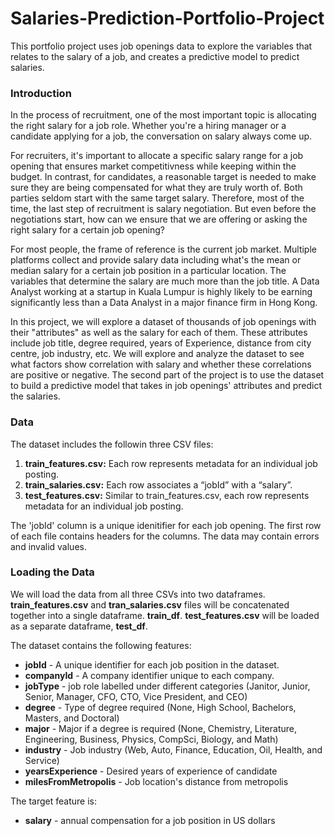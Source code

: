 # Salaries-Prediction-Portfolio-Project
This portfolio project uses job openings data to explore the variables that relates to the salary of a job, and creates a predictive model to predict salaries.

### Introduction

In the process of recruitment, one of the most important topic is allocating the right salary for a job role. Whether you're a hiring manager or a candidate applying for a job, the conversation on salary always come up. 

For recruiters, it's important to allocate a specific salary range for a job opening that ensures market competitivness while keeping within the budget. In contrast, for candidates, a reasonable target is needed to make sure they are being compensated for what they are truly worth of. Both parties seldom start with the same target salary. Therefore, most of the time, the last step of recruitment is salary negotiation. But even before the negotiations start, how can we ensure that we are offering or asking the right salary for a certain job opening?

For most people, the frame of reference is the current job market. Multiple platforms collect and provide salary data including what's the mean or median salary for a certain job position in a particular location. The variables that determine the salary are much more than the job title. A Data Analyst working at a startup in Kuala Lumpur is highly likely to be earning significantly less than a Data Analyst in a major finance firm in Hong Kong. 

In this project, we will explore a dataset of thousands of job openings with their "attributes" as well as the salary for each of them. These attributes include job title, degree required, years of Experience, distance from city centre, job industry, etc. We will explore and analyze the dataset to see what factors show correlation with salary and whether these correlations are positive or negative. The second part of the project is to use the dataset to build a predictive model that takes in job openings' attributes and predict the salaries. 

### Data

The dataset includes the followin three CSV files:

1. **train_features.csv:** Each row represents metadata for an individual job posting.
2. **train_salaries.csv:** Each row associates a “jobId” with a “salary”.
3. **test_features.csv:** Similar to train_features.csv, each row represents metadata for an individual job posting.

The 'jobId' column is a unique idenitifier for each job opening. The first row of each file contains headers for the columns. The data may contain errors and invalid values. 

### Loading the Data

We will load the data from all three CSVs into two dataframes. **train_features.csv** and **tran_salaries.csv** files will be concatenated together into a single dataframe. **train_df**. **test_features.csv** will be loaded as a separate dataframe, **test_df**.

The dataset contains the following features:

- **jobId** - A unique identifier for each job position in the dataset.
- **companyId** - A company identifier unique to each company.
- **jobType** - job role labelled under different categories (Janitor, Junior, Senior, Manager, CFO, CTO, Vice President, and CEO)
- **degree** - Type of degree required (None, High School, Bachelors, Masters, and Doctoral)
- **major** - Major if a degree is required (None, Chemistry, Literature, Engineering, Business, Physics, CompSci, Biology, and Math)
- **industry** - Job industry (Web, Auto, Finance, Education, Oil, Health, and Service)
- **yearsExperience** - Desired years of experience of candidate 
- **milesFromMetropolis** - Job location's distance from metropolis

The target feature is:
- **salary** - annual compensation for a job position in US dollars 
